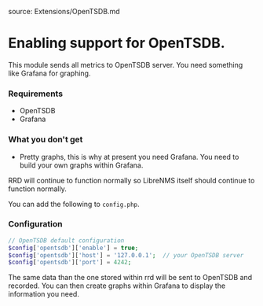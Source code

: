 source: Extensions/OpenTSDB.md
# Enabling support for OpenTSDB.

This module sends all metrics to OpenTSDB server. You need something like Grafana for graphing.

### Requirements
 - OpenTSDB
 - Grafana
 
### What you don't get
 - Pretty graphs, this is why at present you need Grafana. You need to build your own graphs within Grafana.
 
RRD will continue to function normally so LibreNMS itself should continue to function normally.

You can add the following to `config.php`.
### Configuration
```php
// OpenTSDB default configuration
$config['opentsdb']['enable'] = true;
$config['opentsdb']['host'] = '127.0.0.1';  // your OpenTSDB server
$config['opentsdb']['port'] = 4242;
```

The same data than the one stored within rrd will be sent to OpenTSDB and recorded. You can then create graphs within Grafana to display the information you need.
